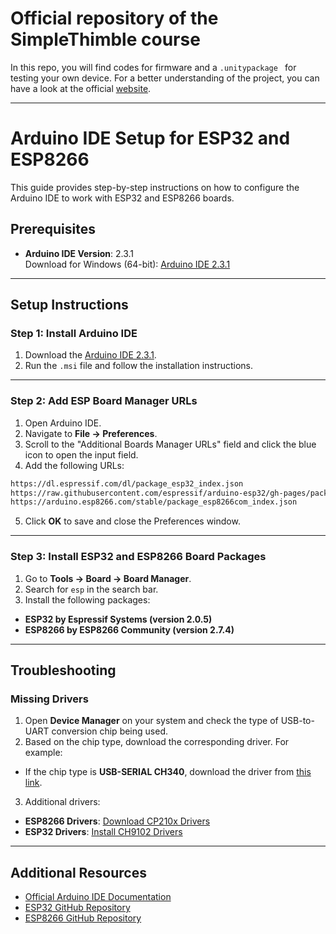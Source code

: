 # Official repository of the SimpleThimble course

In this repo, you will find codes for firmware and a `.unitypackage ` for testing your own device.
For a better understanding of the project, you can have a look at the official <a href="https://simplethimble.readthedocs.io/en/latest/" target="_blank" rel="noopener noreferrer">website</a>.


---

# Arduino IDE Setup for ESP32 and ESP8266

This guide provides step-by-step instructions on how to configure the Arduino IDE to work with ESP32 and ESP8266 boards.

## Prerequisites

- **Arduino IDE Version**: 2.3.1  
  Download for Windows (64-bit): [Arduino IDE 2.3.1](https://github.com/arduino/arduino-ide/releases/download/2.3.1/arduino-ide_2.3.1_Windows_64bit.msi)

---

## Setup Instructions

### Step 1: Install Arduino IDE

1. Download the [Arduino IDE 2.3.1](https://github.com/arduino/arduino-ide/releases/download/2.3.1/arduino-ide_2.3.1_Windows_64bit.msi).
2. Run the `.msi` file and follow the installation instructions.

---

### Step 2: Add ESP Board Manager URLs

1. Open Arduino IDE.
2. Navigate to **File -> Preferences**.
3. Scroll to the "Additional Boards Manager URLs" field and click the blue icon to open the input field.
4. Add the following URLs:
```bash
https://dl.espressif.com/dl/package_esp32_index.json
https://raw.githubusercontent.com/espressif/arduino-esp32/gh-pages/package_esp32_index.json
https://arduino.esp8266.com/stable/package_esp8266com_index.json
```
5. Click **OK** to save and close the Preferences window.

---

### Step 3: Install ESP32 and ESP8266 Board Packages

1. Go to **Tools -> Board -> Board Manager**.
2. Search for `esp` in the search bar.
3. Install the following packages:
- **ESP32 by Espressif Systems (version 2.0.5)**
- **ESP8266 by ESP8266 Community (version 2.7.4)**

---

## Troubleshooting

### Missing Drivers
1. Open **Device Manager** on your system and check the type of USB-to-UART conversion chip being used.
2. Based on the chip type, download the corresponding driver. For example:
- If the chip type is **USB-SERIAL CH340**, download the driver from [this link](https://sparks.gogo.co.nz/ch340.html).
3. Additional drivers:
- **ESP8266 Drivers**: [Download CP210x Drivers](https://www.silabs.com/documents/public/software/CP210x_Windows_Drivers.zip)  
- **ESP32 Drivers**: [Install CH9102 Drivers](https://learn.adafruit.com/how-to-install-drivers-for-wch-usb-to-serial-chips-ch9102f-ch9102/windows-driver-installation)

---

## Additional Resources

- [Official Arduino IDE Documentation](https://www.arduino.cc/en/software)
- [ESP32 GitHub Repository](https://github.com/espressif/arduino-esp32)
- [ESP8266 GitHub Repository](https://github.com/esp8266/Arduino)
